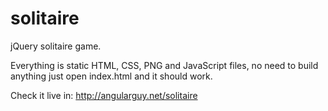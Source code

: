 # solitaire
jQuery solitaire game.

Everything is static HTML, CSS, PNG and JavaScript files, no need to build anything just open index.html and it should work.

Check it live in: http://angularguy.net/solitaire
